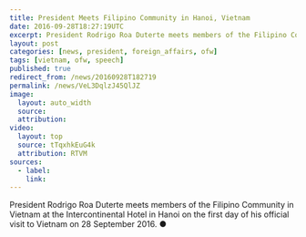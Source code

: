 ```yaml
---
title: President Meets Filipino Community in Hanoi, Vietnam
date: 2016-09-28T18:27:19UTC
excerpt: President Rodrigo Roa Duterte meets members of the Filipino Community in Vietnam at the Intercontinental Hotel in Hanoi on the first day of his official visit to Vietnam on 28 September 2016.
layout: post
categories: [news, president, foreign_affairs, ofw]
tags: [vietnam, ofw, speech]
published: true
redirect_from: /news/20160928T182719
permalink: /news/VeL3DqlzJ45QlJZ
image:
  layout: auto_width
  source: 
  attribution: 
video:
  layout: top
  source: tTqxhkEuG4k
  attribution: RTVM
sources:
  - label:
    link:
---
```


President Rodrigo Roa Duterte meets members of the Filipino Community in Vietnam at the Intercontinental Hotel in Hanoi on the first day of his official visit to Vietnam on 28 September 2016.
&#x25cf;


